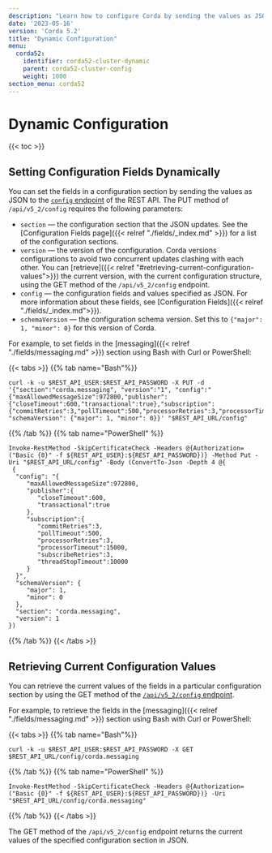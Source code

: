 ```yaml
---
description: "Learn how to configure Corda by sending the values as JSON to the Corda REST API."
date: '2023-05-16'
version: 'Corda 5.2'
title: "Dynamic Configuration"
menu:
  corda52:
    identifier: corda52-cluster-dynamic
    parent: corda52-cluster-config
    weight: 1000
section_menu: corda52
---
```


# Dynamic Configuration

{{< toc >}}

## Setting Configuration Fields Dynamically

You can set the fields in a configuration section by sending the values as JSON to the <a href="../../reference/rest-api/openapi.html#tag/Configuration-API/operation/put_config">`config` endpoint</a> of the REST API. The PUT method of `/api/v5_2/config` requires the following parameters:
* `section` — the configuration section that the JSON updates. See the [Configuration Fields page]({{< relref "./fields/_index.md" >}}) for a list of the configuration sections.
* `version` — the version of the configuration. Corda versions configurations to avoid two concurrent updates clashing with each other. You can [retrieve]({{< relref "#retrieving-current-configuration-values">}}) the current version, with the current configuration structure, using the GET method of the `/api/v5_2/config` endpoint.
* `config` — the configuration fields and values specified as JSON. For more information about these fields, see [Configuration Fields]({{< relref "./fields/_index.md">}}).
* `schemaVersion` — the configuration schema version. Set this to `{"major": 1, "minor": 0}` for this version of Corda.

For example, to set fields in the [messaging]({{< relref "./fields/messaging.md" >}}) section using Bash with Curl or PowerShell:

   {{< tabs >}}
   {{% tab name="Bash"%}}
   ```shell
   curl -k -u $REST_API_USER:$REST_API_PASSWORD -X PUT -d '{"section":"corda.messaging", "version":"1", "config":"{"maxAllowedMessageSize":972800,"publisher":{"closeTimeout":600,"transactional":true},"subscription":{"commitRetries":3,"pollTimeout":500,"processorRetries":3,"processorTimeout":15000,"subscribeRetries":3,"threadStopTimeout":10000}}", "schemaVersion": {"major": 1, "minor": 0}}' "$REST_API_URL/config"
   ```
   {{% /tab %}}
   {{% tab name="PowerShell" %}}
   ```shell
   Invoke-RestMethod -SkipCertificateCheck -Headers @{Authorization=("Basic {0}" -f ${REST_API_USER}:${REST_API_PASSWORD})} -Method Put -Uri "$REST_API_URL/config" -Body (ConvertTo-Json -Depth 4 @{
    {
     "config": "{
        "maxAllowedMessageSize":972800,
        "publisher":{
           "closeTimeout":600,
           "transactional":true
        },
        "subscription":{
           "commitRetries":3,
           "pollTimeout":500,
           "processorRetries":3,
           "processorTimeout":15000,
           "subscribeRetries":3,
           "threadStopTimeout":10000
        }
     }",
     "schemaVersion": {
        "major": 1,
        "minor": 0
     },
     "section": "corda.messaging",
     "version": 1
   })
   ```
   {{% /tab %}}
   {{< /tabs >}}

## Retrieving Current Configuration Values

You can retrieve the current values of the fields in a particular configuration section by using the GET method of the <a href ="../../reference/rest-api/openapi.html#tag/Configuration-API/operation/get_config__section_">`/api/v5_2/config` endpoint</a>.

For example, to retrieve the fields in the [messaging]({{< relref "./fields/messaging.md" >}}) section using Bash with Curl or PowerShell:

   {{< tabs >}}
   {{% tab name="Bash"%}}
   ```shell
   curl -k -u $REST_API_USER:$REST_API_PASSWORD -X GET $REST_API_URL/config/corda.messaging
   ```
   {{% /tab %}}
   {{% tab name="PowerShell" %}}
   ```shell
   Invoke-RestMethod -SkipCertificateCheck -Headers @{Authorization=("Basic {0}" -f ${REST_API_USER}:${REST_API_PASSWORD})} -Uri "$REST_API_URL/config/corda.messaging"
   ```
   {{% /tab %}}
   {{< /tabs >}}

The GET method of the `/api/v5_2/config` endpoint returns the current values of the specified configuration section in JSON.
